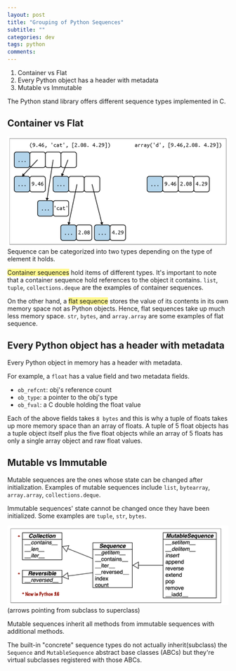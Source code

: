 ```yaml
---
layout: post
title: "Grouping of Python Sequences"
subtitle: ""
categories: dev
tags: python
comments:
---
```


1. Container vs Flat
2. Every Python object has a header with metadata
3. Mutable vs Immutable


The Python stand library offers different sequence types implemented in C.

## Container vs Flat
![](/assets/img/python/seq1.png)
Sequence can be categorized into two types depending on the type of element it holds.

<span style="background:#fff88f">Container sequences</span> hold items of different types. It's important to note that a container sequence hold references to the object it contains. `list`, `tuple`, `collections.deque` are the examples of container sequences.

On the other hand, a <span style="background:#fff88f">flat sequence</span> stores the value of its contents in its own memory space not as Python objects. Hence, flat sequences take up much less memory space. `str`, `bytes`, and `array.array` are some examples of flat sequence. 

## Every Python object has a header with metadata
Every Python object in memory has a header with metadata.

For example, a `float` has a value field and two metadata fields.

* `ob_refcnt`: obj's reference count
* `ob_type`: a pointer to the obj's type
* `ob_fval`: a C double holding the float value

Each of the above fields takes `8 bytes` and this is why a tuple of floats takes up more memory space than an array of floats. A tuple of 5 float objects has a tuple object itself plus the five float objects while an array of 5 floats has only a single array object and raw float values.

## Mutable vs Immutable
Mutable sequences are the ones whose state can be changed after initialization. Examples of mutable sequences include `list`, `bytearray`, `array.array`, `collections.deque`.

Immutable sequences' state cannot be changed once they have been initialized. Some examples are `tuple`, `str`, `bytes`.

![](/assets/img/python/seq2.png)
(arrows pointing from subclass to superclass)

Mutable sequences inherit all methods from immutable sequences with additional methods.

The built-in "concrete" sequence types do not actually inherit(subclass) the `Sequence` and `MutableSequence` abstract base classes (ABCs) but they're virtual subclasses registered with those ABCs.






